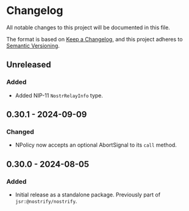 # Changelog

All notable changes to this project will be documented in this file.

The format is based on [Keep a Changelog](https://keepachangelog.com/en/1.1.0/),
and this project adheres to [Semantic Versioning](https://semver.org/spec/v2.0.0.html).

## Unreleased

### Added

- Added NIP-11 `NostrRelayInfo` type.

## 0.30.1 - 2024-09-09

### Changed

- NPolicy now accepts an optional AbortSignal to its `call` method.

## 0.30.0 - 2024-08-05

### Added

- Initial release as a standalone package. Previously part of `jsr:@nostrify/nostrify`.
